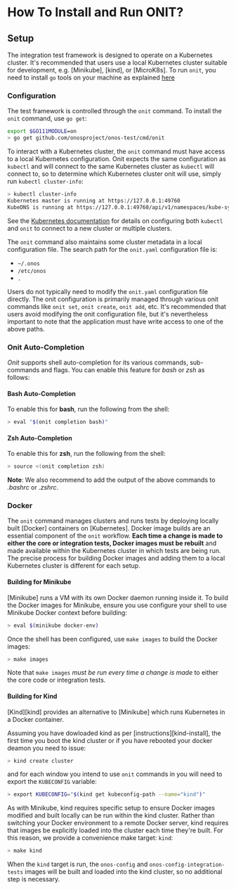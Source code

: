 # How To Install and Run ONIT?

## Setup
The integration test framework is designed to operate on a Kubernetes cluster. It's recommended
that users use a local Kubernetes cluster suitable for development, e.g. [Minikube], [kind],
or [MicroK8s]. To run `onit`, you need to install `go` tools on your machine as explained [here](https://golang.org/doc/install)

### Configuration

The test framework is controlled through the `onit` command. To install the `onit` command,
use `go get`:

```bash
export $GO111MODULE=on
> go get github.com/onosproject/onos-test/cmd/onit
```

To interact with a Kubernetes cluster, the `onit` command must have access to a local
Kubernetes configuration. Onit expects the same configuration as `kubectl` and will connect
to the same Kubernetes cluster as `kubectl` will connect to, so to determine which Kubernetes 
cluster onit will use, simply run `kubectl cluster-info`:

```bash
> kubectl cluster-info
Kubernetes master is running at https://127.0.0.1:49760
KubeDNS is running at https://127.0.0.1:49760/api/v1/namespaces/kube-system/services/kube-dns:dns/proxy
```

See the [Kubernetes documentation](https://kubernetes.io/docs/tasks/access-application-cluster/configure-access-multiple-clusters/)
for details on configuring both `kubectl` and `onit` to connect to a new cluster or multiple
clusters.

The `onit` command also maintains some cluster metadata in a local configuration file. The search
path for the `onit.yaml` configuration file is:
* `~/.onos`
* `/etc/onos`
* `.`

Users do not typically need to modify the `onit.yaml` configuration file directly. The onit 
configuration is primarily managed through various onit commands like `onit set`, `onit create`,
`onit add`, etc. It's recommended that users avoid modifying the onit configuration
file, but it's nevertheless important to note that the application must have write access to one
of the above paths.


### Onit Auto-Completion
*Onit* supports shell auto-completion for its various commands, sub-commands and flags.
You can enable this feature for *bash* or *zsh* as follows:
#### Bash Auto-Completion
To enable this for **bash**, run the following from the shell:

```bash
> eval "$(onit completion bash)"
```
#### Zsh Auto-Completion 

To enable this for **zsh**, run the following from the shell:
```bash
> source <(onit completion zsh)
```

**Note**: We also recommend to add the output of the above commands to *.bashrc* or *.zshrc*.

### Docker

The `onit` command manages clusters and runs tests by deploying locally built [Docker] containers
on [Kubernetes]. Docker image builds are an essential component of the `onit` workflow. **Each time a
change is made to either the core or integration tests, Docker images must be rebuilt** and made
available within the Kubernetes cluster in which tests are being run. The precise process for building
Docker images and adding them to a local Kubernetes cluster is different for each setup.

#### Building for Minikube

[Minikube] runs a VM with its own Docker daemon running inside it. To build the Docker images
for Minikube, ensure you use configure your shell to use Minikube Docker context before building:

```bash
> eval $(minikube docker-env)
```

Once the shell has been configured, use `make images` to build the Docker images:

```bash
> make images
```

Note that `make images` _must be run every time a change is made_ to either the core code
or integration tests.

#### Building for Kind

[Kind][kind] provides an alternative to [Minikube] which runs Kubernetes in a Docker container.

Assuming you have dowloaded kind as per [instructions][kind-install], the first time you boot the kind cluster 
or if you have rebooted your docker deamon you need to issue:

```bash
> kind create cluster
```

and for each window you intend to use `onit` commands in you will need to export the `KUBECONFIG` 
variable:

```bash
> export KUBECONFIG="$(kind get kubeconfig-path --name="kind")"
```

As with Minikube, kind requires specific setup to ensure Docker images modified and built
locally can be run within the kind cluster. Rather than switching your Docker environment to
a remote Docker server, kind requires that images be explicitly loaded into the cluster each
time they're built. For this reason, we provide a convenience make target: `kind`:

```bash
> make kind
```

When the `kind` target is run, the `onos-config` and `onos-config-integration-tests` images will
be built and loaded into the kind cluster, so no additional step is necessary.

